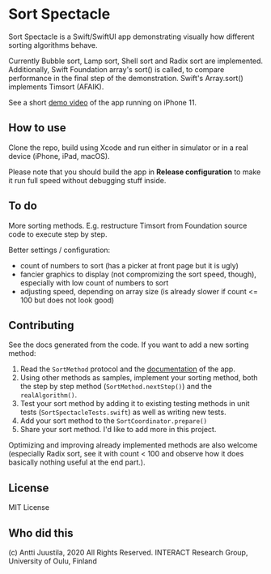 # Sort Spectacle

Sort Spectacle is a Swift/SwiftUI app demonstrating visually how different sorting algorithms behave.

Currently Bubble sort, Lamp sort, Shell sort and Radix sort are implemented. Additionally, Swift Foundation array's sort() is called, to compare performance in the final step of the demonstration. Swift's Array.sort() implements Timsort (AFAIK).

See a short [demo video](https://youtu.be/5oQp6j5spfM) of the app running on iPhone 11.


## How to use

Clone the repo, build using Xcode and run either in simulator or in a real device (iPhone, iPad, macOS). 

Please note that you should build the app in **Release configuration** to make it run full speed without debugging stuff inside. 

## To do

More sorting methods. E.g. restructure Timsort from Foundation source code to execute step by step.

Better settings / configuration: 

- count of numbers to sort (has a picker at front page but it is ugly)
- fancier graphics to display (not compromizing the sort speed, though), especially with low count of numbers to sort
- adjusting speed, depending on array size (is already slower if count <= 100 but does not look good)

## Contributing

See the docs generated from the code. If you want to add a new sorting method:

1. Read the `SortMethod` protocol and the [documentation](https://anttijuu.github.io/SortSpectacle) of the app.
1. Using other methods as samples, implement your sorting method, both the step by step method (`SortMethod.nextStep()`) and the `realAlgorithm()`.
1. Test your sort method by adding it to existing testing methods in unit tests (`SortSpectacleTests.swift`) as well as writing new tests.
1. Add your sort method to the `SortCoordinator.prepare()`
1. Share your sort method. I'd like to add more in this project.

Optimizing and improving already implemented methods are also welcome (especially Radix sort, see it with count < 100 and observe how it does basically nothing useful at the end part.).

## License

MIT License

## Who did this

(c) Antti Juustila, 2020 All Rights Reserved.
INTERACT Research Group, University of Oulu, Finland

